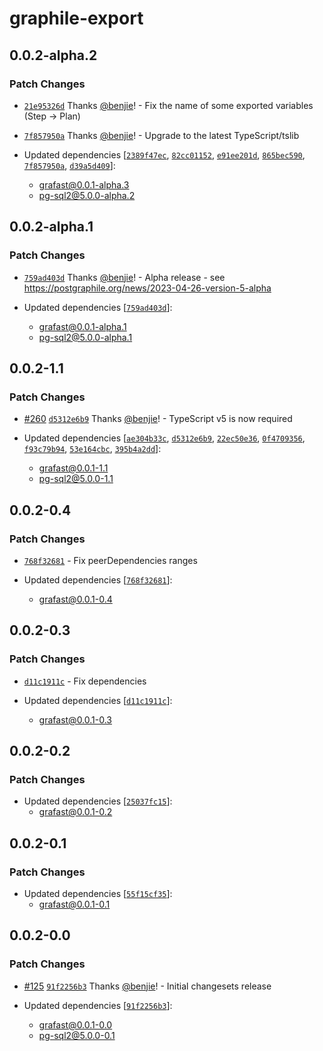 # graphile-export

## 0.0.2-alpha.2

### Patch Changes

- [`21e95326d`](https://github.com/benjie/postgraphile-private/commit/21e95326d72eaad7a8860c4c21a11736191f169b)
  Thanks [@benjie](https://github.com/benjie)! - Fix the name of some exported
  variables (Step -> Plan)

- [`7f857950a`](https://github.com/benjie/postgraphile-private/commit/7f857950a7e4ec763c936eb6bd1fb77824041d71)
  Thanks [@benjie](https://github.com/benjie)! - Upgrade to the latest
  TypeScript/tslib

- Updated dependencies
  [[`2389f47ec`](https://github.com/benjie/postgraphile-private/commit/2389f47ecf3b708f1085fdeb818eacaaeb257a2d),
  [`82cc01152`](https://github.com/benjie/postgraphile-private/commit/82cc01152ee06dafce45299661afd77ad943d785),
  [`e91ee201d`](https://github.com/benjie/postgraphile-private/commit/e91ee201d80d3b32e4e632b101f4c25362a1a05b),
  [`865bec590`](https://github.com/benjie/postgraphile-private/commit/865bec5901f666e147f5d4088152d1f0d2584827),
  [`7f857950a`](https://github.com/benjie/postgraphile-private/commit/7f857950a7e4ec763c936eb6bd1fb77824041d71),
  [`d39a5d409`](https://github.com/benjie/postgraphile-private/commit/d39a5d409ffe1a5855740ecbff1ad11ec0bf6660)]:
  - grafast@0.0.1-alpha.3
  - pg-sql2@5.0.0-alpha.2

## 0.0.2-alpha.1

### Patch Changes

- [`759ad403d`](https://github.com/benjie/postgraphile-private/commit/759ad403d71363312c5225c165873ae84b8a098c)
  Thanks [@benjie](https://github.com/benjie)! - Alpha release - see
  https://postgraphile.org/news/2023-04-26-version-5-alpha

- Updated dependencies
  [[`759ad403d`](https://github.com/benjie/postgraphile-private/commit/759ad403d71363312c5225c165873ae84b8a098c)]:
  - grafast@0.0.1-alpha.1
  - pg-sql2@5.0.0-alpha.1

## 0.0.2-1.1

### Patch Changes

- [#260](https://github.com/benjie/postgraphile-private/pull/260)
  [`d5312e6b9`](https://github.com/benjie/postgraphile-private/commit/d5312e6b968fbeb46d074b82a41b4bdbc166598c)
  Thanks [@benjie](https://github.com/benjie)! - TypeScript v5 is now required

- Updated dependencies
  [[`ae304b33c`](https://github.com/benjie/postgraphile-private/commit/ae304b33c7c5a04d36b552177ae24a7b7b522645),
  [`d5312e6b9`](https://github.com/benjie/postgraphile-private/commit/d5312e6b968fbeb46d074b82a41b4bdbc166598c),
  [`22ec50e36`](https://github.com/benjie/postgraphile-private/commit/22ec50e360d90de41c586c5c220438f780c10ee8),
  [`0f4709356`](https://github.com/benjie/postgraphile-private/commit/0f47093560cf4f8b1f215853bc91d7f6531278cc),
  [`f93c79b94`](https://github.com/benjie/postgraphile-private/commit/f93c79b94eb93ae04b1b2e0478f5106e1aca8ee2),
  [`53e164cbc`](https://github.com/benjie/postgraphile-private/commit/53e164cbca7eaf1e6e03c849ac1bbe1789c61105),
  [`395b4a2dd`](https://github.com/benjie/postgraphile-private/commit/395b4a2dd24044bad25f5e411a7a7cfa43883eef)]:
  - grafast@0.0.1-1.1
  - pg-sql2@5.0.0-1.1

## 0.0.2-0.4

### Patch Changes

- [`768f32681`](undefined) - Fix peerDependencies ranges

- Updated dependencies [[`768f32681`](undefined)]:
  - grafast@0.0.1-0.4

## 0.0.2-0.3

### Patch Changes

- [`d11c1911c`](undefined) - Fix dependencies

- Updated dependencies [[`d11c1911c`](undefined)]:
  - grafast@0.0.1-0.3

## 0.0.2-0.2

### Patch Changes

- Updated dependencies [[`25037fc15`](undefined)]:
  - grafast@0.0.1-0.2

## 0.0.2-0.1

### Patch Changes

- Updated dependencies [[`55f15cf35`](undefined)]:
  - grafast@0.0.1-0.1

## 0.0.2-0.0

### Patch Changes

- [#125](https://github.com/benjie/postgraphile-private/pull/125)
  [`91f2256b3`](https://github.com/benjie/postgraphile-private/commit/91f2256b3fd699bec19fc86f1ca79df057e58639)
  Thanks [@benjie](https://github.com/benjie)! - Initial changesets release

- Updated dependencies
  [[`91f2256b3`](https://github.com/benjie/postgraphile-private/commit/91f2256b3fd699bec19fc86f1ca79df057e58639)]:
  - grafast@0.0.1-0.0
  - pg-sql2@5.0.0-0.1

